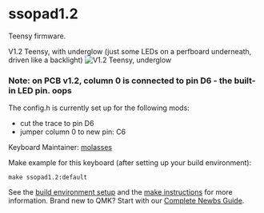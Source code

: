 # ssopad1.2
Teensy firmware. 

V1.2 Teensy, with underglow (just some LEDs on a perfboard underneath, driven like a backlight)
![V1.2 Teensy, underglow](https://user-images.githubusercontent.com/33560291/85184022-05ea1000-b243-11ea-93e6-429593b7d0d9.jpg)

### Note: on PCB v1.2, column 0 is connected to pin D6 - the built-in LED pin. oops 
The config.h is currently set up for the following mods: 
- cut the trace to pin D6 
- jumper column 0 to new pin: C6 

Keyboard Maintainer: [molasses](https://github.com/JarofMolasses)  

Make example for this keyboard (after setting up your build environment):

    make ssopad1.2:default

See the [build environment setup](https://docs.qmk.fm/#/getting_started_build_tools) and the [make instructions](https://docs.qmk.fm/#/getting_started_make_guide) for more information. Brand new to QMK? Start with our [Complete Newbs Guide](https://docs.qmk.fm/#/newbs).
